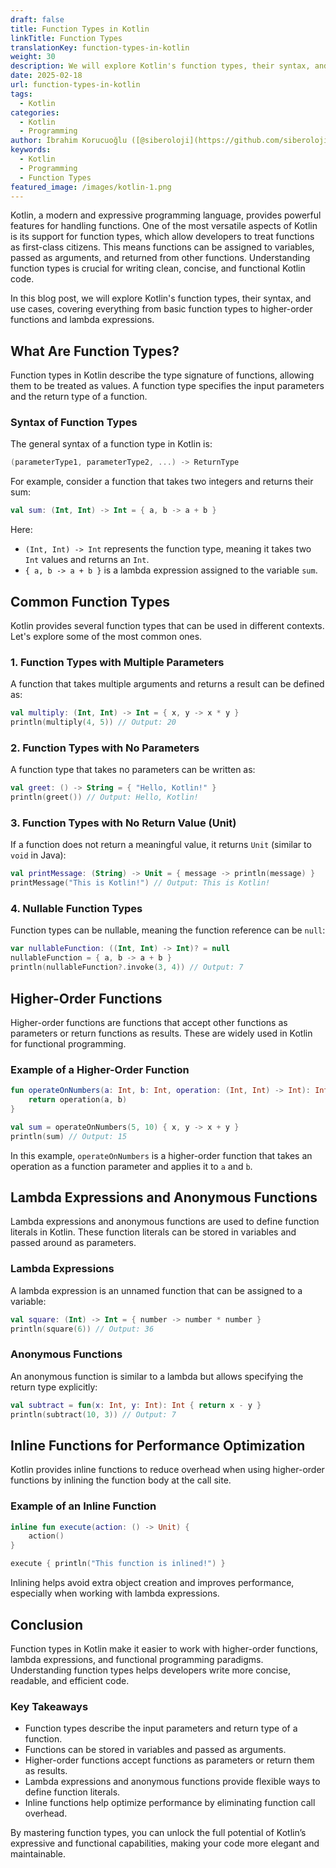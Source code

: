 ```yaml
---
draft: false
title: Function Types in Kotlin
linkTitle: Function Types
translationKey: function-types-in-kotlin
weight: 30
description: We will explore Kotlin's function types, their syntax, and use cases, covering everything from basic function types to higher-order functions and lambda expressions.
date: 2025-02-18
url: function-types-in-kotlin
tags:
  - Kotlin
categories:
  - Kotlin
  - Programming
author: İbrahim Korucuoğlu ([@siberoloji](https://github.com/siberoloji))
keywords:
  - Kotlin
  - Programming
  - Function Types
featured_image: /images/kotlin-1.png
---
```


Kotlin, a modern and expressive programming language, provides powerful features for handling functions. One of the most versatile aspects of Kotlin is its support for function types, which allow developers to treat functions as first-class citizens. This means functions can be assigned to variables, passed as arguments, and returned from other functions. Understanding function types is crucial for writing clean, concise, and functional Kotlin code.

In this blog post, we will explore Kotlin's function types, their syntax, and use cases, covering everything from basic function types to higher-order functions and lambda expressions.

## What Are Function Types?

Function types in Kotlin describe the type signature of functions, allowing them to be treated as values. A function type specifies the input parameters and the return type of a function.

### Syntax of Function Types

The general syntax of a function type in Kotlin is:

```kotlin
(parameterType1, parameterType2, ...) -> ReturnType
```

For example, consider a function that takes two integers and returns their sum:

```kotlin
val sum: (Int, Int) -> Int = { a, b -> a + b }
```

Here:

- `(Int, Int) -> Int` represents the function type, meaning it takes two `Int` values and returns an `Int`.
- `{ a, b -> a + b }` is a lambda expression assigned to the variable `sum`.

## Common Function Types

Kotlin provides several function types that can be used in different contexts. Let's explore some of the most common ones.

### 1. Function Types with Multiple Parameters

A function that takes multiple arguments and returns a result can be defined as:

```kotlin
val multiply: (Int, Int) -> Int = { x, y -> x * y }
println(multiply(4, 5)) // Output: 20
```

### 2. Function Types with No Parameters

A function type that takes no parameters can be written as:

```kotlin
val greet: () -> String = { "Hello, Kotlin!" }
println(greet()) // Output: Hello, Kotlin!
```

### 3. Function Types with No Return Value (Unit)

If a function does not return a meaningful value, it returns `Unit` (similar to `void` in Java):

```kotlin
val printMessage: (String) -> Unit = { message -> println(message) }
printMessage("This is Kotlin!") // Output: This is Kotlin!
```

### 4. Nullable Function Types

Function types can be nullable, meaning the function reference can be `null`:

```kotlin
var nullableFunction: ((Int, Int) -> Int)? = null
nullableFunction = { a, b -> a + b }
println(nullableFunction?.invoke(3, 4)) // Output: 7
```

## Higher-Order Functions

Higher-order functions are functions that accept other functions as parameters or return functions as results. These are widely used in Kotlin for functional programming.

### Example of a Higher-Order Function

```kotlin
fun operateOnNumbers(a: Int, b: Int, operation: (Int, Int) -> Int): Int {
    return operation(a, b)
}

val sum = operateOnNumbers(5, 10) { x, y -> x + y }
println(sum) // Output: 15
```

In this example, `operateOnNumbers` is a higher-order function that takes an operation as a function parameter and applies it to `a` and `b`.

## Lambda Expressions and Anonymous Functions

Lambda expressions and anonymous functions are used to define function literals in Kotlin. These function literals can be stored in variables and passed around as parameters.

### Lambda Expressions

A lambda expression is an unnamed function that can be assigned to a variable:

```kotlin
val square: (Int) -> Int = { number -> number * number }
println(square(6)) // Output: 36
```

### Anonymous Functions

An anonymous function is similar to a lambda but allows specifying the return type explicitly:

```kotlin
val subtract = fun(x: Int, y: Int): Int { return x - y }
println(subtract(10, 3)) // Output: 7
```

## Inline Functions for Performance Optimization

Kotlin provides inline functions to reduce overhead when using higher-order functions by inlining the function body at the call site.

### Example of an Inline Function

```kotlin
inline fun execute(action: () -> Unit) {
    action()
}

execute { println("This function is inlined!") }
```

Inlining helps avoid extra object creation and improves performance, especially when working with lambda expressions.

## Conclusion

Function types in Kotlin make it easier to work with higher-order functions, lambda expressions, and functional programming paradigms. Understanding function types helps developers write more concise, readable, and efficient code.

### Key Takeaways

- Function types describe the input parameters and return type of a function.
- Functions can be stored in variables and passed as arguments.
- Higher-order functions accept functions as parameters or return them as results.
- Lambda expressions and anonymous functions provide flexible ways to define function literals.
- Inline functions help optimize performance by eliminating function call overhead.

By mastering function types, you can unlock the full potential of Kotlin’s expressive and functional capabilities, making your code more elegant and maintainable.
